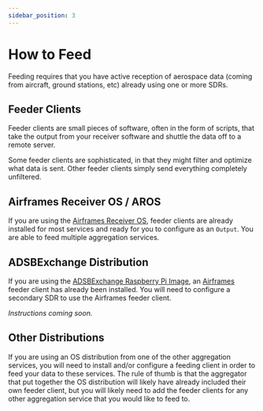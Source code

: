 ```yaml
---
sidebar_position: 3
---
```


# How to Feed

Feeding requires that you have active reception of aerospace data (coming from aircraft, ground stations, etc) already using one or more SDRs.

## Feeder Clients

Feeder clients are small pieces of software, often in the form of scripts, that take the output from your receiver software and shuttle the data off to a remote server.

Some feeder clients are sophisticated, in that they might filter and optimize what data is sent. Other feeder clients simply send everything completely unfiltered.

## Airframes Receiver OS / AROS

If you are using the [Airframes Receiver OS](https://docs.airframes.io/docs/aros), feeder clients are already installed for most services and ready for you to configure as an `Output`. You are able to feed multiple aggregation services.

## ADSBExchange Distribution

If you are using the [ADSBExchange Raspberry Pi Image](https://www.adsbexchange.com/how-to-feed/), an [Airframes](https://airframes.io) feeder client has already been installed. You will need to configure a secondary SDR to use the Airframes feeder client.

*Instructions coming soon.*

## Other Distributions

If you are using an OS distribution from one of the other aggregation services, you will need to install and/or configure a feeding client in order to feed your data to these services. The rule of thumb is that the aggregator that put together the OS distribution will likely have already included their own feeder client, but you will likely need to add the feeder clients for any other aggregation service that you would like to feed to.
